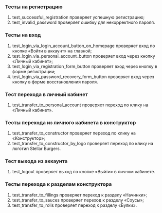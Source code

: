 ### Тесты на регистрацию

1. test_successful_registration проверяет успешную регистрацию;
2. test_invalid_password проверяет ошибку для некорректного пароля.

### Тесты на вход

1. test_login_via_login_account_button_on_homepage проверяет вход по кнопке «Войти в аккаунт» на главной;
2. test_login_via_personal_account_button проверяет вход через кнопку «Личный кабинет»;
3. test_login_via_registration_form_button проверяет вход через кнопку в форме регистрации;
4. test_login_via_password_recovery_form_button проверяет вход через кнопку в форме восстановления пароля.

### Тест перехода в личный кабинет

1. test_transfer_to_personal_account проверяет переход по клику на «Личный кабинет».

### Тесты перехода из личного кабинета в конструктор

1. test_transfer_to_constructor проверяет переход по клику на «Конструктор»;
2. test_transfer_to_constructor_by_logo проверяет переход по клику на логотип Stellar Burgers.

### Тест выхода из аккаунта

1. test_logout проверяет выход по кнопке «Выйти» в личном кабинете.

### Тесты перехода к разделам конструктора

1. test_transfer_to_fillings проверяет переход к разделу «Начинки»;
2. test_transfer_to_sauces проверяет переход к разделу «Соусы»;
3. test_transfer_to_rolls проверяет переход к разделу «Булки».

